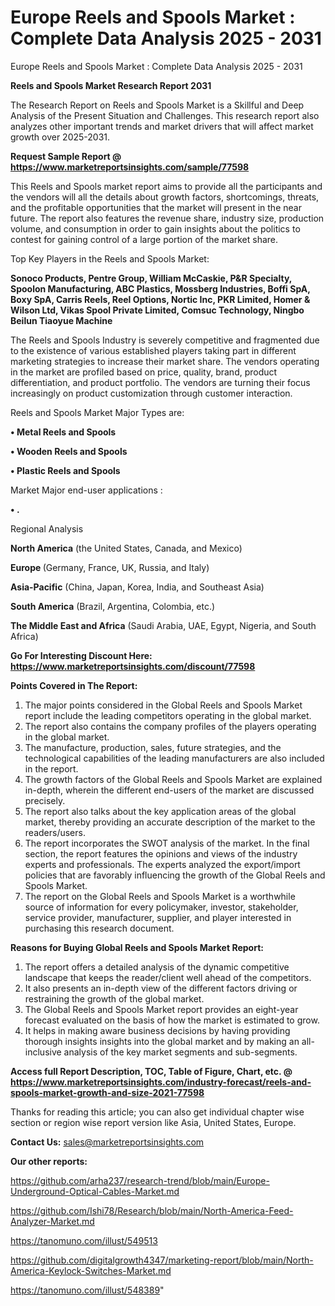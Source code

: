# Europe Reels and Spools Market : Complete Data Analysis 2025 - 2031
Europe Reels and Spools Market : Complete Data Analysis 2025 - 2031

<strong>Reels and Spools Market Research Report 2031</strong>

The Research Report on Reels and Spools Market is a Skillful and Deep Analysis of the Present Situation and Challenges. This research report also analyzes other important trends and market drivers that will affect market growth over 2025-2031.

<strong>Request Sample Report @ <a href=https://www.marketreportsinsights.com/sample/77598>https://www.marketreportsinsights.com/sample/77598</a></strong>

This Reels and Spools market report aims to provide all the participants and the vendors will all the details about growth factors, shortcomings, threats, and the profitable opportunities that the market will present in the near future. The report also features the revenue share, industry size, production volume, and consumption in order to gain insights about the politics to contest for gaining control of a large portion of the market share.

Top Key Players in the Reels and Spools Market:

<strong>Sonoco Products, Pentre Group, William McCaskie, P&R Specialty, Spoolon Manufacturing, ABC Plastics, Mossberg Industries, Boffi SpA, Boxy SpA, Carris Reels, Reel Options, Nortic Inc, PKR Limited, Homer & Wilson Ltd, Vikas Spool Private Limited, Comsuc Technology, Ningbo Beilun Tiaoyue Machine</strong>

The Reels and Spools Industry is severely competitive and fragmented due to the existence of various established players taking part in different marketing strategies to increase their market share. The vendors operating in the market are profiled based on price, quality, brand, product differentiation, and product portfolio. The vendors are turning their focus increasingly on product customization through customer interaction.

Reels and Spools Market Major Types are:

<strong>• Metal Reels and Spools

• Wooden Reels and Spools

• Plastic Reels and Spools</strong>

Market Major end-user applications :

<strong>• .</strong>

Regional Analysis

</u><strong><b>North America</b></strong> (the United States, Canada, and Mexico)

<strong><b>Europe </b></strong>(Germany, France, UK, Russia, and Italy)

<strong><b>Asia-Pacific</b></strong> (China, Japan, Korea, India, and Southeast Asia)

<strong><b>South America</b></strong> (Brazil, Argentina, Colombia, etc.)

<strong><b>The Middle East and Africa</b></strong> (Saudi Arabia, UAE, Egypt, Nigeria, and South Africa)

<strong>Go For Interesting Discount Here: <a href=https://www.marketreportsinsights.com/discount/77598>https://www.marketreportsinsights.com/discount/77598</a></strong>

<strong>Points Covered in The Report:</strong>
<ol>
  <li>The major points considered in the Global Reels and Spools Market report include the leading competitors operating in the global market.</li>
  <li>The report also contains the company profiles of the players operating in the global market.</li>
  <li>The manufacture, production, sales, future strategies, and the technological capabilities of the leading manufacturers are also included in the report.</li>
  <li>The growth factors of the Global Reels and Spools Market are explained in-depth, wherein the different end-users of the market are discussed precisely.</li>
  <li>The report also talks about the key application areas of the global market, thereby providing an accurate description of the market to the readers/users.</li>
  <li>The report incorporates the SWOT analysis of the market. In the final section, the report features the opinions and views of the industry experts and professionals. The experts analyzed the export/import policies that are favorably influencing the growth of the Global Reels and Spools Market.</li>
  <li>The report on the Global Reels and Spools Market is a worthwhile source of information for every policymaker, investor, stakeholder, service provider, manufacturer, supplier, and player interested in purchasing this research document.</li>
</ol>
<strong>Reasons for Buying Global Reels and Spools Market Report:</strong>

<ol>
  <li>The report offers a detailed analysis of the dynamic competitive landscape that keeps the reader/client well ahead of the competitors.</li>
  <li>It also presents an in-depth view of the different factors driving or restraining the growth of the global market.</li>
  <li>The Global Reels and Spools Market report provides an eight-year forecast evaluated on the basis of how the market is estimated to grow.</li>
  <li>It helps in making aware business decisions by having providing thorough insights insights into the global market and by making an all-inclusive analysis of the key market segments and sub-segments.</li>
</ol>
<strong>Access full Report Description, TOC, Table of Figure, Chart, etc. @ <a href=https://www.marketreportsinsights.com/industry-forecast/reels-and-spools-market-growth-and-size-2021-77598>https://www.marketreportsinsights.com/industry-forecast/reels-and-spools-market-growth-and-size-2021-77598</a></strong>


Thanks for reading this article; you can also get individual chapter wise section or region wise report version like Asia, United States, Europe.

<strong>Contact Us:</strong>
sales@marketreportsinsights.com

<strong>Our other reports:</strong>

<a href=https://github.com/arha237/research-trend/blob/main/Europe-Underground-Optical-Cables-Market.md>https://github.com/arha237/research-trend/blob/main/Europe-Underground-Optical-Cables-Market.md</a>

<a href=https://github.com/Ishi78/Research/blob/main/North-America-Feed-Analyzer-Market.md>https://github.com/Ishi78/Research/blob/main/North-America-Feed-Analyzer-Market.md</a>

<a href=https://tanomuno.com/illust/549513>https://tanomuno.com/illust/549513</a>

<a href=https://github.com/digitalgrowth4347/marketing-report/blob/main/North-America-Keylock-Switches-Market.md>https://github.com/digitalgrowth4347/marketing-report/blob/main/North-America-Keylock-Switches-Market.md</a>

<a href=https://tanomuno.com/illust/548389>https://tanomuno.com/illust/548389</a>"
